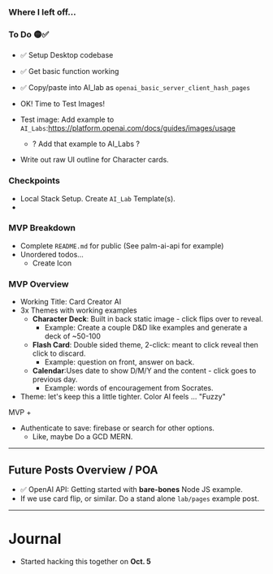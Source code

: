### Where I left off...

### To  Do 🟡✅

- ✅ Setup Desktop codebase
- ✅ Get basic function working
- ✅ Copy/paste into AI_lab as `openai_basic_server_client_hash_pages`
- OK! Time to Test Images!
- Test image: Add example to `AI_Labs`:https://platform.openai.com/docs/guides/images/usage
  - ? Add that example to AI_Labs ?

- Write out raw UI outline for Character cards. 

### Checkpoints

- Local Stack Setup. Create `AI_Lab` Template(s).
- 

### MVP Breakdown

- Complete `README.md` for public (See palm-ai-api for example)
- Unordered todos...
  - Create Icon


### MVP Overview

- Working Title: Card Creator AI
- 3x Themes with working examples
  - **Character Deck**: Built in back static image - click flips over to reveal. 
    - Example: Create a couple D&D like examples and generate a deck of ~50-100
  - **Flash Card**: Double sided theme, 2-click: meant to click reveal then click to discard. 
    - Example: question on front, answer on back. 
  - **Calendar**:Uses date to show D/M/Y and the content - click goes to previous day. 
    - Example: words of encouragement from Socrates. 
- Theme: let's keep this a little tighter. Color AI feels ... "Fuzzy" 

MVP + 

- Authenticate to save: firebase or search for other options. 
  - Like, maybe Do a GCD MERN.

----

## Future Posts Overview / POA

- ✅ OpenAI API: Getting started with **bare-bones** Node JS example.
- If we use card flip, or similar. Do a stand alone `lab/pages` example post. 

----

# Journal

- Started hacking this together on **Oct. 5**





